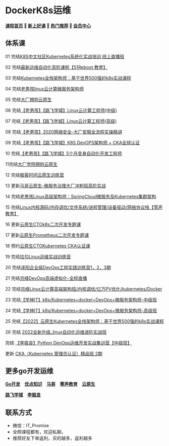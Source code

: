# DockerK8s运维

#### [**课程首页**](../../README.md) 💖 [**新上好课**](./xshk.md) 💖 [**热门推荐**](./rmtj.md) 💖 [**会员中心**](./vip.md)



## **体系课**

01 完结[K8S中文社区Kubernetes系统化实战培训 线上直播班](https://www.bagevent.com/event/5951498)

02 完结[最新运维自动化高阶课程【51Reboot 教育】](https://ke.qq.com/course/3138265)

03 完结[Kubernetes全栈架构师：基于世界500强的k8s实战课程](https://ke.qq.com/course/2738602)

04 完结[老男孩linux云计算微服务架构师](https://edu.51cto.com/course/24320.html)

05 完结[大厂拥抱云原生](https://www.itdachang.com/)

06 完结[【老男孩】【路飞学城】Linux云计算工程师(中级)](https://www.luffycity.com/employment-course/2/detail)

07 完结[【老男孩】【路飞学城】Linux云计算工程师(高级)](https://www.luffycity.com/employment-course/3/detail)

08 完结[【老男孩】2020网络安全-大厂安服全流程实操精讲](https://edu.51cto.com/topic/3161.html)

09 完结[【老男孩】【路飞学城】K8S DevOPS架构师 + CKA全球认证](https://www.luffycity.com/light-course)

10 完结[【老男孩】【路飞学城】5个月变身自动化开发工程师](https://www.luffycity.com/light-course/automation-python)

11完结[大厂学院拥抱云原生](https://www.itdachang.com/)

12 完结[极客时间云原生训练营](https://time.geekbang.org/article/393711)

13 更新[马哥云原生-微服务治理大厂冲刺班高阶实战](https://ke.qq.com/course/340397)

14 完结[老男孩Linux高级架构师：SpringCloud微服务及Kubernetes集群架构](https://ke.qq.com/course/2772849)

15 完结[Linux内核源码/内存调优/文件系统/进程管理/设备驱动/网络协议栈【零声教育】](https://ke.qq.com/course/3294666)

16 更新[云原生CTOk8s二次开发专题课](https://appc3qeyofl7606.h5.xiaoeknow.com/v1/goods/goods_detail/p_61837e09e4b0d721e3af2f0d)

17 更新[云原生Prometheus二次开发专题课](https://appc3qeyofl7606.h5.xiaoeknow.com/v1/goods/goods_detail/p_61ee7d43e4b02b8258466a18)

18 预约[云原生CTOKubernetes CKA认证课](https://appc3qeyofl7606.h5.xiaoeknow.com/v1/goods/goods_detail/p_61f3a009e4b066e960820902)

19 完结[拉勾Linux运维实战训练营](https://edu.lagou.com/growth/sem/operations.html)

20 完结[泽阳企业级DevOps工程实践训练营1，2，3期](https://ke.qq.com/course/3456756)

21 完结[京峰DevOps高端虚拟化-全程直播](https://ke.qq.com/course/297413)

22 完结[京峰Linux云计算高端架构班/内核调优/亿万PV优化/kubernetes/Docker](https://ke.qq.com/course/232664)

23 完结[【学神IT】k8s/Kubernetes+docker+DevOps+微服务架构师-中级班](https://ke.qq.com/course/334820)

24 完结[【学神IT】k8s/Kubernetes+docker+DevOps+微服务架构师-高级班](https://ke.qq.com/course/449387)

25 完结[【2022】云原生Kubernetes全栈架构师：基于世界500强的k8s实战课程](https://medu.51cto.com/course/23845.html)

26 完结 [2022全新升级_linux自动化运维进阶实战班](https://ke.qq.com/course/393257)

完结 [【李振良】Python DevOps运维开发实战集训营【中级班】](https://ke.qq.com/course/320021)

更新 [CKA（Kubernetes 管理员认证）精品班 2期](https://e.51cto.com/training_1085.html)



## **更多go开发运维**

[**Go开发**](./Go开发.md) [**优点知识**](./优点知识.md) [**马哥**](./马哥.md) [**零声教育**](./零声教育.md) [**云原生**](./云原生.md)

[**路飞学城**](./路飞学城.md) [**李振良**](./阿良.md)



## **联系方式**

-  微信：IT_Promise
-  全网课程都有，欢迎私聊。
-  推荐好友下单返利，买的越多，返利越多